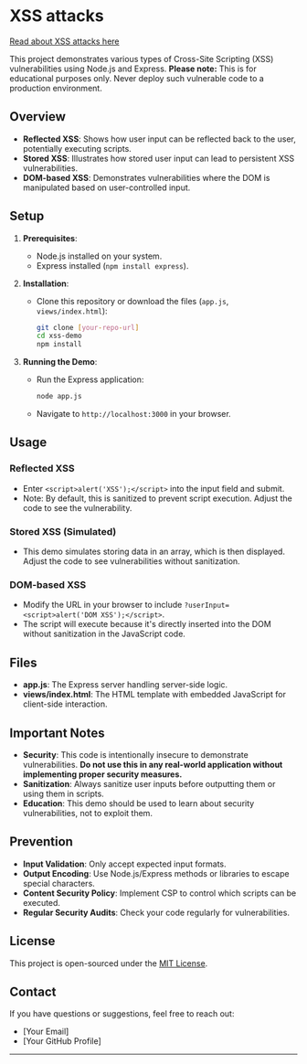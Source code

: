 # XSS attacks
[Read about XSS attacks here](https://owasp.org/www-community/attacks/xss/)

This project demonstrates various types of Cross-Site Scripting (XSS) vulnerabilities using Node.js and Express. **Please note:** This is for educational purposes only. Never deploy such vulnerable code to a production environment.

## Overview

- **Reflected XSS**: Shows how user input can be reflected back to the user, potentially executing scripts.
- **Stored XSS**: Illustrates how stored user input can lead to persistent XSS vulnerabilities.
- **DOM-based XSS**: Demonstrates vulnerabilities where the DOM is manipulated based on user-controlled input.

## Setup

1. **Prerequisites**:
   - Node.js installed on your system.
   - Express installed (`npm install express`).

2. **Installation**:
   - Clone this repository or download the files (`app.js`, `views/index.html`):
     ```sh
     git clone [your-repo-url]
     cd xss-demo
     npm install
     ```

3. **Running the Demo**:
   - Run the Express application:
     ```sh
     node app.js
     ```
   - Navigate to `http://localhost:3000` in your browser.

## Usage

### Reflected XSS
- Enter `<script>alert('XSS');</script>` into the input field and submit. 
- Note: By default, this is sanitized to prevent script execution. Adjust the code to see the vulnerability.

### Stored XSS (Simulated)
- This demo simulates storing data in an array, which is then displayed. Adjust the code to see vulnerabilities without sanitization.

### DOM-based XSS
- Modify the URL in your browser to include `?userInput=<script>alert('DOM XSS');</script>`. 
- The script will execute because it's directly inserted into the DOM without sanitization in the JavaScript code.

## Files

- **app.js**: The Express server handling server-side logic.
- **views/index.html**: The HTML template with embedded JavaScript for client-side interaction.

## Important Notes

- **Security**: This code is intentionally insecure to demonstrate vulnerabilities. **Do not use this in any real-world application without implementing proper security measures.**
- **Sanitization**: Always sanitize user inputs before outputting them or using them in scripts.
- **Education**: This demo should be used to learn about security vulnerabilities, not to exploit them.

## Prevention

- **Input Validation**: Only accept expected input formats.
- **Output Encoding**: Use Node.js/Express methods or libraries to escape special characters.
- **Content Security Policy**: Implement CSP to control which scripts can be executed.
- **Regular Security Audits**: Check your code regularly for vulnerabilities.

## License

This project is open-sourced under the [MIT License](LICENSE).

## Contact

If you have questions or suggestions, feel free to reach out:

- [Your Email]
- [Your GitHub Profile]

---
